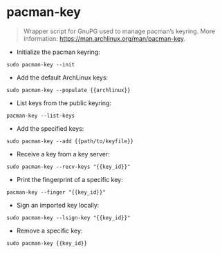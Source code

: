 # pacman-key

> Wrapper script for GnuPG used to manage pacman’s keyring.
> More information: <https://man.archlinux.org/man/pacman-key>.

- Initialize the pacman keyring:

`sudo pacman-key --init`

- Add the default ArchLinux keys:

`sudo pacman-key --populate {{archlinux}}`

- List keys from the public keyring:

`pacman-key --list-keys`

- Add the specified keys:

`sudo pacman-key --add {{path/to/keyfile}}`

- Receive a key from a key server:

`sudo pacman-key --recv-keys "{{key_id}}"`

- Print the fingerprint of a specific key:

`pacman-key --finger "{{key_id}}"`

- Sign an imported key locally:

`sudo pacman-key --lsign-key "{{key_id}}"`

- Remove a specific key:

`sudo pacman-key {{key_id}}`
